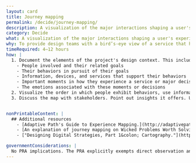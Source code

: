 ```yaml
---
layout: card
title: Journey mapping
permalink: /decide/journey-mapping/
description: A visualization of the major interactions shaping a user's experience of a product or service.
category: Decide
what: A visualization of the major interactions shaping a user's experience of a product or service.
why: To provide design teams with a bird’s-eye view of a service that helps them see the sequence of interactions that make up a user’s experience including the complexity, successes, pain points, and emotions users experience along the way.
timeRequired: 4–12 hours
how: |
  1. Document the elements of the project's design context. This includes&#58;
    - People involved and their related goals
    - Their behaviors in pursuit of their goals
    - Information, devices, and services that support their behaviors
    - Important moments in how they experience a service or major decisions they make
    - The emotions associated with these moments or decisions
  2. Visualize the order in which people exhibit behaviors, use information, make decisions, and feel emotions. Group elements into a table of "phases" related to the personal narrative of each [persona](/personas/#personas). Identify where personas share contextual components.
  3. Discuss the map with stakeholders. Point out insights it offers. Use these insights to establish [design principles](/design-principles/#design-principles). Think about how to collapse or accelerate a customer's journey through the various phases. Incorporate this information into the project's scope.


nonPrintableContent: |
  ## Additional resources
    - [Adaptive Path's Guide to Experience Mapping.](http://adaptivepath.s3.amazonaws.com/apguide/download/Adaptive_Paths_Guide_to_Experience_Mapping.pdf) Adaptive Path (PDF).
    - [An explanation of journey mapping on Wicked Problems Worth Solving.](https://www.wickedproblems.com/6_journey_maps.php) Austin Center for Design.
    - ["Designing Digital Strategies, Part 1&colon; Cartography."](http://www.uxbooth.com/articles/designing-digital-strategies-part-1-cartography/) UX Booth.

governmentConsiderations: |
  No PRA implications. The PRA explicitly exempts direct observation and non-standardized conversation, 5 CFR 1320.3(h)3. See the methods for [Recruiting](/recruiting/#recruiting) and [Privacy](/privacy/#privacy) for more tips on taking input from the public.
---
```

